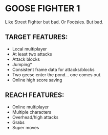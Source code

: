 # GOOSE FIGHTER 1
Like Street Fighter but bad. Or Footsies. But bad.

## TARGET FEATURES:
- Local multiplayer
- At least two attacks
- Attack blocks
- Jumping*
- Consistent frame data for attacks/blocks
- Two geese enter the pond... one comes out.
- Online high score saving

## REACH FEATURES:
- Online multiplayer
- Multiple characters
- Overhead/high attacks
- Grabs
- Super moves
